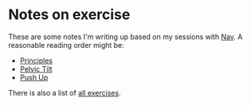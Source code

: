 # Notes on exercise

These are some notes I'm writing up based on my sessions with [Nav](https://www.milkandbananaz.com/). A reasonable reading order might be:

* [Principles](Principles.md)
* [Pelvic Tilt](Pelvic%20Tilt.md)
* [Push Up](Push%20Up.md)

There is also a list of [all exercises](All%20Exercises.md).